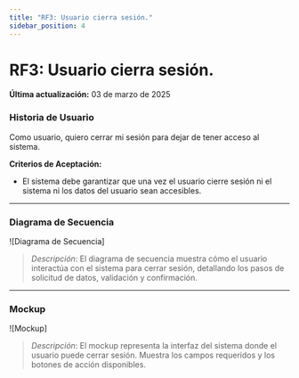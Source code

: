 ```yaml
---
title: "RF3: Usuario cierra sesión."  
sidebar_position: 4
---
```


# RF3: Usuario cierra sesión.

**Última actualización:** 03 de marzo de 2025

### Historia de Usuario

Como usuario, quiero cerrar mi sesión para dejar de tener acceso al sistema.

  **Criterios de Aceptación:**
  - El sistema debe garantizar que una vez el usuario cierre sesión ni el sistema ni los datos del usuario sean accesibles.

---

### Diagrama de Secuencia

![Diagrama de Secuencia] 

> *Descripción*: El diagrama de secuencia muestra cómo el usuario interactúa con el sistema para cerrar sesión, detallando los pasos de solicitud de datos, validación y confirmación.

---

### Mockup

![Mockup]

> *Descripción*: El mockup representa la interfaz del sistema donde el usuario puede cerrar sesión. Muestra los campos requeridos y los botones de acción disponibles.
